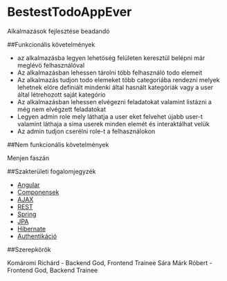 # BestestTodoAppEver
Alkalmazások fejlesztése beadandó

##Funkcionális követelmények
-   az alkalmazásba legyen lehetöség felületen keresztül belépni már meglévö felhasználóval
-   Az alkalmazásban lehessen tárolni több felhasználó todo elemeit 
-   Az alkalmazás tudjon todo elemeket több categoriába rendezni melyek lehetnek elöre definiált mindenki által hasnált kategóriák
vagy a user által létrehozott saját kategório
-   Az alkalmazásban lehessen elvégezni feladatokat valamint listázni a még nem elvégzett feladatokat
-   Legyen admin role mely láthatja a user eket felvehet újabb user-t valamint láthaja a sima userek minden elemét és interaktálhat velük
-   Az admin tudjon cserélni role-t a felhasználokon

##Nem funkcionális követelmények

Menjen faszán

##Szakterületi fogalomjegyzék

-   [Angular](https://lmgtfy.com/?q=Angular)
-   [Componensek](https://lmgtfy.com/?q=angular+components)
-   [AJAX](https://lmgtfy.com/?q=ajax)
-   [REST](https://lmgtfy.com/?q=rest)
-   [Spring](https://lmgtfy.com/?q=spring)
-   [JPA](https://lmgtfy.com/?q=jpa)
-   [Hibernate](https://lmgtfy.com/?q=java+hibernate)
-   [Authentikáció](https://lmgtfy.com/?q=auth+spring)

##Szerepkörök

Komáromi Richárd - Backend God, Frontend Trainee
Sára Márk Róbert - Frontend God, Backend Trainee



